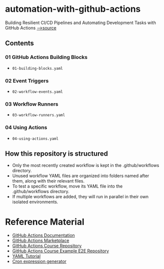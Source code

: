 # automation-with-github-actions

Building Resilient CI/CD Pipelines and Automating Development Tasks with GitHub Actions [-->source](https://www.udemy.com/course/mastering-github-actions-beginner-to-expert/)

## Contents

### 01 GitHub Actions Building Blocks
* `01-building-blocks.yaml`

### 02 Event Triggers
* `02-workflow-events.yaml`

### 03 Workflow Runners
* `03-workflow-runners.yaml`

### 04 Using Actions
* `04-using-actions.yaml`

## How this repository is structured

- Only the most recently created workflow is kept in the .github/workflows directory.
- Unused workflow YAML files are organized into folders named after them, along with their relevant files.
- To test a specific workflow, move its YAML file into the .github/workflows directory.
- If multiple workflows are added, they will run in parallel in their own isolated environments.


# Reference Material
* [GitHub Actions Documentation](https://docs.github.com/en/actions)
* [GitHub Actions Marketplace](https://github.com/marketplace?type=actions)
* [GitHub Actions Course Repository](https://github.com/udemy-lauromueller/github-actions-course)
* [GitHub Actions Course Example E2E Repository](https://github.com/udemy-lauromueller/github-actions-course-example-e2e)
* [YAML Tutorial](https://www.cloudbees.com/blog/yaml-tutorial-everything-you-need-get-started)
* [Cron expression generator](https://crontab.cronhub.io/)
